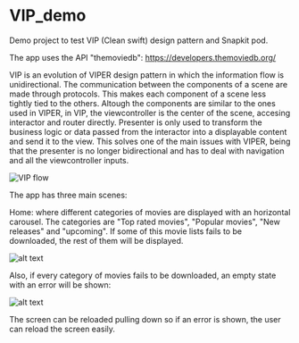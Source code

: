 # VIP_demo

Demo project to test VIP (Clean swift) design pattern and Snapkit pod.

The app uses the API "themoviedb":
https://developers.themoviedb.org/


VIP is an evolution of VIPER design pattern in which the information flow is unidirectional.
The communication between the components of a scene are made through protocols. This makes each component of a scene less tightly tied to the others. Altough the components are similar to the ones used in VIPER, in VIP, the viewcontroller is the center of the scene, accesing interactor and router directly. Presenter is only used to transform the business logic or data passed from the interactor into a displayable content and send it to the view. This solves one of the main issues with VIPER, being that the presenter is no longer bidirectional and has to deal with navigation and all the viewcontroller inputs. 

![VIP flow](https://miro.medium.com/max/700/0*Q2qPUtCiefnnjdVI)

The app has three main scenes:

Home: where different categories of movies are displayed with an horizontal carousel. The categories are "Top rated movies", "Popular movies", "New releases" and "upcoming". If some of this movie lists fails to be downloaded, the rest of them will be displayed.

![alt text](https://i.imgur.com/5x5PAak.png)

Also, if every category of movies fails to be downloaded, an empty state with an error will be shown:

![alt text]([img]https://i.imgur.com/QoPtbaB.png[/img])

The screen can be reloaded pulling down so if an error is shown, the user can reload the screen easily.

